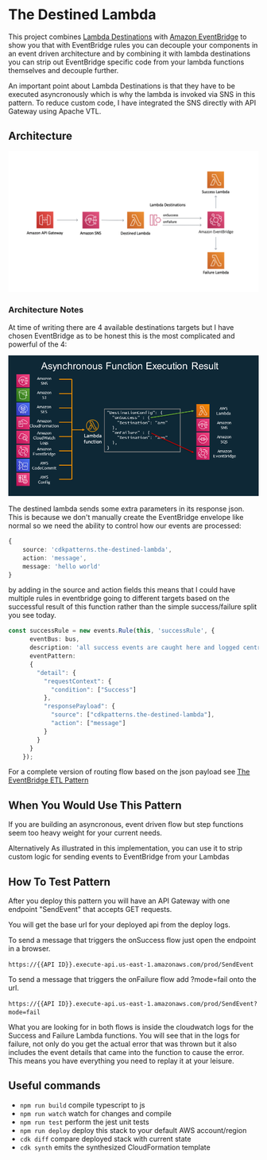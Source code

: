 # The Destined Lambda

This project combines [Lambda Destinations](https://aws.amazon.com/blogs/compute/introducing-aws-lambda-destinations/) with [Amazon EventBridge](https://aws.amazon.com/eventbridge/) to show you that with EventBridge rules you can decouple your components in an event driven architecture and by combining it with lambda destinations you can strip out EventBridge specific code from your lambda functions themselves and decouple further.

An important point about Lambda Destinations is that they have to be executed asyncronously which is why the lambda is invoked via SNS in this pattern. To reduce custom code, I have integrated the SNS directly with API Gateway using Apache VTL.

## Architecture

![arch](img/arch.png)

### Architecture Notes

At time of writing there are 4 available destinations targets but I have chosen EventBridge as to be honest this is the most complicated and powerful of the 4:

![destinations](img/destinations.png)

The destined lambda sends some extra parameters in its response json. This is because we don't manually create the EventBridge envelope like normal so we need the ability to control how our events are processed:

```typescript
{
    source: 'cdkpatterns.the-destined-lambda',
    action: 'message',
    message: 'hello world'
}
```

by adding in the source and action fields this means that I could have multiple rules in eventbridge going to different targets based on the successful result of this function rather than the simple success/failure split you see today. 

```typescript
const successRule = new events.Rule(this, 'successRule', {
      eventBus: bus,
      description: 'all success events are caught here and logged centrally',
      eventPattern:
      {
        "detail": {
          "requestContext": {
            "condition": ["Success"]
          },
          "responsePayload": {
            "source": ["cdkpatterns.the-destined-lambda"],
            "action": ["message"]
          }
        }
      }
    });
```


For a complete version of routing flow based on the json payload see [The EventBridge ETL Pattern](../../the-eventbridge-etl)


## When You Would Use This Pattern
If you are building an asyncronous, event driven flow but step functions seem too heavy weight for your current needs. 

Alternatively As illustrated in this implementation, you can use it to strip custom logic for sending events to EventBridge from your Lambdas

## How To Test Pattern
After you deploy this pattern you will have an API Gateway with one endpoint "SendEvent" that accepts GET requests.

You will get the base url for your deployed api from the deploy logs.

To send a message that triggers the onSuccess flow just open the endpoint in a browser.

```https://{{API ID}}.execute-api.us-east-1.amazonaws.com/prod/SendEvent```

To send a message that triggers the onFailure flow add ?mode=fail onto the url.

```https://{{API ID}}.execute-api.us-east-1.amazonaws.com/prod/SendEvent?mode=fail```

What you are looking for in both flows is inside the cloudwatch logs for the Success and Failure Lambda functions. You will see that in the logs for failure, not only do you get the actual error that was thrown but it also includes the event details that came into the function to cause the error. This means you have everything you need to replay it at your leisure.


## Useful commands

 * `npm run build`   compile typescript to js
 * `npm run watch`   watch for changes and compile
 * `npm run test`    perform the jest unit tests
 * `npm run deploy`      deploy this stack to your default AWS account/region
 * `cdk diff`        compare deployed stack with current state
 * `cdk synth`       emits the synthesized CloudFormation template

